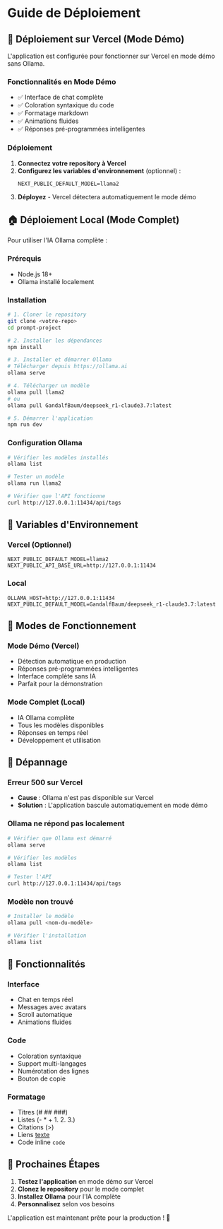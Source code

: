 # Guide de Déploiement

## 🚀 **Déploiement sur Vercel (Mode Démo)**

L'application est configurée pour fonctionner sur Vercel en mode démo sans Ollama.

### Fonctionnalités en Mode Démo
- ✅ Interface de chat complète
- ✅ Coloration syntaxique du code
- ✅ Formatage markdown
- ✅ Animations fluides
- ✅ Réponses pré-programmées intelligentes

### Déploiement
1. **Connectez votre repository à Vercel**
2. **Configurez les variables d'environnement** (optionnel) :
   ```
   NEXT_PUBLIC_DEFAULT_MODEL=llama2
   ```
3. **Déployez** - Vercel détectera automatiquement le mode démo

## 🏠 **Déploiement Local (Mode Complet)**

Pour utiliser l'IA Ollama complète :

### Prérequis
- Node.js 18+
- Ollama installé localement

### Installation
```bash
# 1. Cloner le repository
git clone <votre-repo>
cd prompt-project

# 2. Installer les dépendances
npm install

# 3. Installer et démarrer Ollama
# Télécharger depuis https://ollama.ai
ollama serve

# 4. Télécharger un modèle
ollama pull llama2
# ou
ollama pull GandalfBaum/deepseek_r1-claude3.7:latest

# 5. Démarrer l'application
npm run dev
```

### Configuration Ollama
```bash
# Vérifier les modèles installés
ollama list

# Tester un modèle
ollama run llama2

# Vérifier que l'API fonctionne
curl http://127.0.0.1:11434/api/tags
```

## 🔧 **Variables d'Environnement**

### Vercel (Optionnel)
```env
NEXT_PUBLIC_DEFAULT_MODEL=llama2
NEXT_PUBLIC_API_BASE_URL=http://127.0.0.1:11434
```

### Local
```env
OLLAMA_HOST=http://127.0.0.1:11434
NEXT_PUBLIC_DEFAULT_MODEL=GandalfBaum/deepseek_r1-claude3.7:latest
```

## 🎯 **Modes de Fonctionnement**

### Mode Démo (Vercel)
- Détection automatique en production
- Réponses pré-programmées intelligentes
- Interface complète sans IA
- Parfait pour la démonstration

### Mode Complet (Local)
- IA Ollama complète
- Tous les modèles disponibles
- Réponses en temps réel
- Développement et utilisation

## 🐛 **Dépannage**

### Erreur 500 sur Vercel
- **Cause** : Ollama n'est pas disponible sur Vercel
- **Solution** : L'application bascule automatiquement en mode démo

### Ollama ne répond pas localement
```bash
# Vérifier que Ollama est démarré
ollama serve

# Vérifier les modèles
ollama list

# Tester l'API
curl http://127.0.0.1:11434/api/tags
```

### Modèle non trouvé
```bash
# Installer le modèle
ollama pull <nom-du-modèle>

# Vérifier l'installation
ollama list
```

## 📱 **Fonctionnalités**

### Interface
- Chat en temps réel
- Messages avec avatars
- Scroll automatique
- Animations fluides

### Code
- Coloration syntaxique
- Support multi-langages
- Numérotation des lignes
- Bouton de copie

### Formatage
- Titres (# ## ###)
- Listes (- * + 1. 2. 3.)
- Citations (>)
- Liens [texte](url)
- Code inline `code`

## 🚀 **Prochaines Étapes**

1. **Testez l'application** en mode démo sur Vercel
2. **Clonez le repository** pour le mode complet
3. **Installez Ollama** pour l'IA complète
4. **Personnalisez** selon vos besoins

L'application est maintenant prête pour la production ! 🎉
